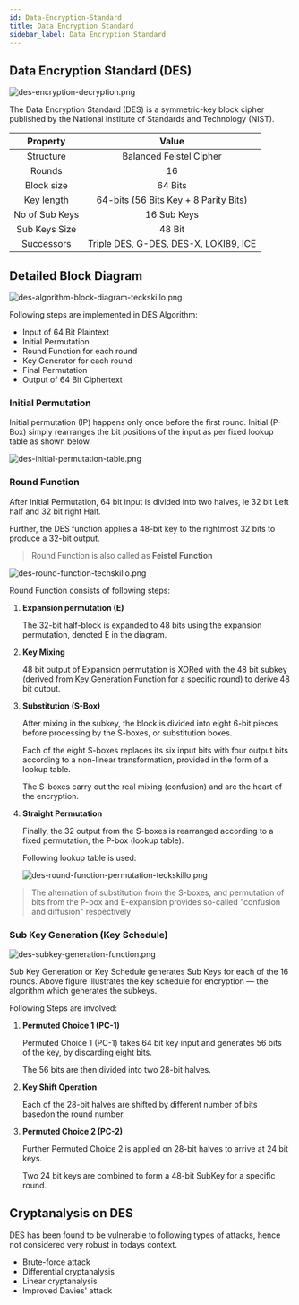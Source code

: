 ```yaml
---
id: Data-Encryption-Standard
title: Data Encryption Standard
sidebar_label: Data Encryption Standard
---
```


## Data Encryption Standard (DES)

![des-encryption-decryption.png](assets/des-encryption-decryption.png)

The Data Encryption Standard (DES) is a symmetric-key block cipher published by the National Institute of Standards and Technology (NIST).


| Property | Value |
|:--:|:--:|
| Structure | Balanced Feistel Cipher |
| Rounds | 16 |
| Block size | 64 Bits |
| Key length | 64-bits (56 Bits Key + 8 Parity Bits) |
| No of Sub Keys | 16 Sub Keys |
| Sub Keys Size | 48 Bit |
| Successors | Triple DES, G-DES, DES-X, LOKI89, ICE |

## Detailed Block Diagram

![des-algorithm-block-diagram-teckskillo.png](assets/des-algorithm-block-diagram-teckskillo.png)

Following steps are implemented in DES Algorithm:
- Input of 64 Bit Plaintext
- Initial Permutation
- Round Function for each round
- Key Generator for each round
- Final Permutation
- Output of 64 Bit Ciphertext

### Initial Permutation

Initial permutation (IP) happens only once before the first round. Initial (P-Box) simply rearranges the bit positions of the input as per fixed lookup table as shown below.

![des-initial-permutation-table.png](assets/des-initial-permutation-table.png)

### Round Function

After Initial Permutation, 64 bit input is divided into two halves, ie 32 bit Left half and 32 bit right Half.

Further, the DES function applies a 48-bit key to the rightmost 32 bits to produce a 32-bit output.

> Round Function is also called as **Feistel Function**

![des-round-function-techskillo.png](assets/des-round-function-techskillo.png)

Round Function consists of following steps:

1. **Expansion permutation (E)**

    The 32-bit half-block is expanded to 48 bits using the expansion permutation, denoted E in the diagram.

2. **Key Mixing**

    48 bit output of Expansion permutation is XORed with the 48 bit subkey (derived from Key Generation Function for a specific round) to derive 48 bit output.

3. **Substitution (S-Box)**

    After mixing in the subkey, the block is divided into eight 6-bit pieces before processing by the S-boxes, or substitution boxes.

    Each of the eight S-boxes replaces its six input bits with four output bits according to a non-linear transformation, provided in the form of a lookup table.

    The S-boxes carry out the real mixing (confusion) and are the heart of the encryption.

4. **Straight Permutation**

    Finally, the 32 output from the S-boxes is rearranged according to a fixed permutation, the P-box (lookup table).
    
    Following lookup table is used:

    ![des-round-function-permutation-teckskillo.png](assets/des-round-function-permutation-teckskillo.png)


> The alternation of substitution from the S-boxes, and permutation of bits from the P-box and E-expansion provides so-called "confusion and diffusion" respectively


### Sub Key Generation (Key Schedule)

![des-subkey-generation-function.png](assets/des-subkey-generation-function.png)

Sub Key Generation or Key Schedule generates Sub Keys for each of the 16 rounds. Above figure illustrates the key schedule for encryption — the algorithm which generates the subkeys.

Following Steps are involved:

1. **Permuted Choice 1 (PC-1)**

    Permuted Choice 1 (PC-1) takes 64 bit key input and generates 56 bits of the key, by discarding eight bits.

    The 56 bits are then divided into two 28-bit halves.

2. **Key Shift Operation** 

    Each of the 28-bit halves are shifted by different number of bits basedon the round number.

3. **Permuted Choice 2 (PC-2)**

    Further Permuted Choice 2 is applied on 28-bit halves to arrive at 24 bit keys.

    Two 24 bit keys are combined to form a 48-bit SubKey for a specific round.



## Cryptanalysis on DES

DES has been found to be vulnerable to following types of attacks, hence not considered very robust in todays context.

- Brute-force attack
- Differential cryptanalysis
- Linear cryptanalysis
- Improved Davies' attack

